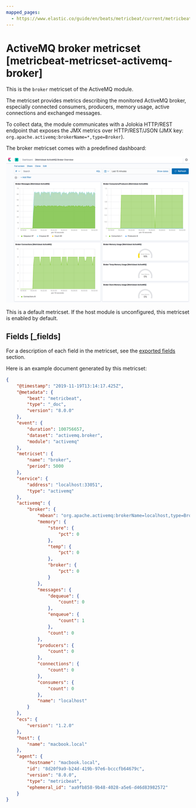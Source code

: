 ```yaml
---
mapped_pages:
  - https://www.elastic.co/guide/en/beats/metricbeat/current/metricbeat-metricset-activemq-broker.html
---
```


# ActiveMQ broker metricset [metricbeat-metricset-activemq-broker]

This is the `broker` metricset of the ActiveMQ module.

The metricset provides metrics describing the monitored ActiveMQ broker, especially connected consumers, producers, memory usage, active connections and exchanged messages.

To collect data, the module communicates with a Jolokia HTTP/REST endpoint that exposes the JMX metrics over HTTP/REST/JSON (JMX key: `org.apache.activemq:brokerName=*,type=Broker`).

The broker metricset comes with a predefined dashboard:

![metricbeat activemq broker overview](images/metricbeat-activemq-broker-overview.png)

This is a default metricset. If the host module is unconfigured, this metricset is enabled by default.

## Fields [_fields]

For a description of each field in the metricset, see the [exported fields](/reference/metricbeat/exported-fields-activemq.md) section.

Here is an example document generated by this metricset:

```json
{
    "@timestamp": "2019-11-19T13:14:17.425Z",
    "@metadata": {
        "beat": "metricbeat",
        "type": "_doc",
        "version": "8.0.0"
    },
    "event": {
        "duration": 100756657,
        "dataset": "activemq.broker",
        "module": "activemq"
    },
    "metricset": {
        "name": "broker",
        "period": 5000
    },
    "service": {
        "address": "localhost:33051",
        "type": "activemq"
    },
    "activemq": {
        "broker": {
            "mbean": "org.apache.activemq:brokerName=localhost,type=Broker",
            "memory": {
                "store": {
                    "pct": 0
                },
                "temp": {
                    "pct": 0
                },
                "broker": {
                    "pct": 0
                }
            },
            "messages": {
                "dequeue": {
                    "count": 0
                },
                "enqueue": {
                    "count": 1
                },
                "count": 0
            },
            "producers": {
                "count": 0
            },
            "connections": {
                "count": 0
            },
            "consumers": {
                "count": 0
            },
            "name": "localhost"
        }
    },
    "ecs": {
        "version": "1.2.0"
    },
    "host": {
        "name": "macbook.local"
    },
    "agent": {
        "hostname": "macbook.local",
        "id": "8d20f9a9-b24d-419b-97e6-bcccfb64679c",
        "version": "8.0.0",
        "type": "metricbeat",
        "ephemeral_id": "aa9fb858-9b48-4028-a5e6-d46d83982572"
    }
}
```
